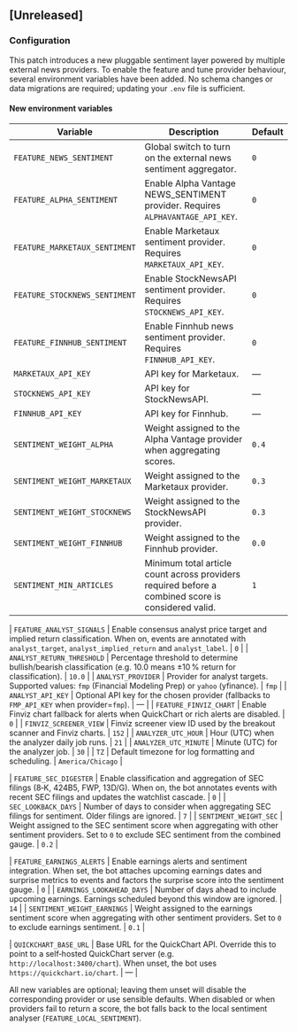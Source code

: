 ## [Unreleased]

### Configuration

This patch introduces a new pluggable sentiment layer powered by multiple
external news providers.  To enable the feature and tune provider
behaviour, several environment variables have been added.  No schema
changes or data migrations are required; updating your `.env` file is
sufficient.

#### New environment variables

| Variable | Description | Default |
| --- | --- | --- |
| `FEATURE_NEWS_SENTIMENT` | Global switch to turn on the external news sentiment aggregator. | `0` |
| `FEATURE_ALPHA_SENTIMENT` | Enable Alpha Vantage NEWS_SENTIMENT provider.  Requires `ALPHAVANTAGE_API_KEY`. | `0` |
| `FEATURE_MARKETAUX_SENTIMENT` | Enable Marketaux sentiment provider.  Requires `MARKETAUX_API_KEY`. | `0` |
| `FEATURE_STOCKNEWS_SENTIMENT` | Enable StockNewsAPI sentiment provider.  Requires `STOCKNEWS_API_KEY`. | `0` |
| `FEATURE_FINNHUB_SENTIMENT` | Enable Finnhub news sentiment provider.  Requires `FINNHUB_API_KEY`. | `0` |
| `MARKETAUX_API_KEY` | API key for Marketaux. | — |
| `STOCKNEWS_API_KEY` | API key for StockNewsAPI. | — |
| `FINNHUB_API_KEY` | API key for Finnhub. | — |
| `SENTIMENT_WEIGHT_ALPHA` | Weight assigned to the Alpha Vantage provider when aggregating scores. | `0.4` |
| `SENTIMENT_WEIGHT_MARKETAUX` | Weight assigned to the Marketaux provider. | `0.3` |
| `SENTIMENT_WEIGHT_STOCKNEWS` | Weight assigned to the StockNewsAPI provider. | `0.3` |
| `SENTIMENT_WEIGHT_FINNHUB` | Weight assigned to the Finnhub provider. | `0.0` |
| `SENTIMENT_MIN_ARTICLES` | Minimum total article count across providers required before a combined score is considered valid. | `1` |

| `FEATURE_ANALYST_SIGNALS` | Enable consensus analyst price target and implied return classification. When on, events are annotated with `analyst_target`, `analyst_implied_return` and `analyst_label`. | `0` |
| `ANALYST_RETURN_THRESHOLD` | Percentage threshold to determine bullish/bearish classification (e.g. 10.0 means ±10 % return for classification). | `10.0` |
| `ANALYST_PROVIDER` | Provider for analyst targets. Supported values: `fmp` (Financial Modeling Prep) or `yahoo` (yfinance). | `fmp` |
| `ANALYST_API_KEY` | Optional API key for the chosen provider (fallbacks to `FMP_API_KEY` when provider=`fmp`). | — |
| `FEATURE_FINVIZ_CHART` | Enable Finviz chart fallback for alerts when QuickChart or rich alerts are disabled. | `0` |
| `FINVIZ_SCREENER_VIEW` | Finviz screener view ID used by the breakout scanner and Finviz charts. | `152` |
| `ANALYZER_UTC_HOUR` | Hour (UTC) when the analyzer daily job runs. | `21` |
| `ANALYZER_UTC_MINUTE` | Minute (UTC) for the analyzer job. | `30` |
| `TZ` | Default timezone for log formatting and scheduling. | `America/Chicago` |

| `FEATURE_SEC_DIGESTER` | Enable classification and aggregation of SEC filings (8‑K, 424B5, FWP, 13D/G). When on, the bot annotates events with recent SEC filings and updates the watchlist cascade. | `0` |
| `SEC_LOOKBACK_DAYS` | Number of days to consider when aggregating SEC filings for sentiment. Older filings are ignored. | `7` |
| `SENTIMENT_WEIGHT_SEC` | Weight assigned to the SEC sentiment score when aggregating with other sentiment providers. Set to `0` to exclude SEC sentiment from the combined gauge. | `0.2` |

| `FEATURE_EARNINGS_ALERTS` | Enable earnings alerts and sentiment integration.  When set, the bot attaches upcoming earnings dates and surprise metrics to events and factors the surprise score into the sentiment gauge. | `0` |
| `EARNINGS_LOOKAHEAD_DAYS` | Number of days ahead to include upcoming earnings.  Earnings scheduled beyond this window are ignored. | `14` |
| `SENTIMENT_WEIGHT_EARNINGS` | Weight assigned to the earnings sentiment score when aggregating with other sentiment providers. Set to `0` to exclude earnings sentiment. | `0.1` |

| `QUICKCHART_BASE_URL` | Base URL for the QuickChart API.  Override this to point to a self‑hosted QuickChart server (e.g. `http://localhost:3400/chart`).  When unset, the bot uses `https://quickchart.io/chart`. | — |

All new variables are optional; leaving them unset will disable the
corresponding provider or use sensible defaults.  When disabled or when
providers fail to return a score, the bot falls back to the local
sentiment analyser (`FEATURE_LOCAL_SENTIMENT`).